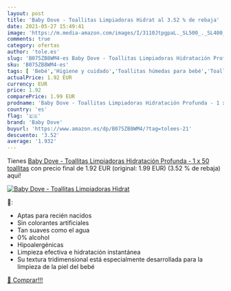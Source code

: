 ```yaml
---
layout: post
title: 'Baby Dove - Toallitas Limpiadoras Hidrat al 3.52 % de rebaja'
date: 2021-05-27 15:49:41
image: 'https://m.media-amazon.com/images/I/3110JtpgpaL._SL500_._SL400_.jpg'
comments: true
category: ofertas
author: 'tole.es'
slug: 'B075ZB8WM4-es Baby Dove - Toallitas Limpiadoras Hidratación Profunda - 1...'
sku: 'B075ZB8WM4-es'
tags: [ 'Bebé','Higiene y cuidado','Toallitas húmedas para bebé','Toallitas y accesorios para bebé','baby dove','dove', ]
actualPrice: 1.92 EUR
currency: EUR
price: 1.92
comparePrice: 1.99 EUR
prodname: 'Baby Dove - Toallitas Limpiadoras Hidratación Profunda - 1 x 50 toallitas'
country: 'es'
flag: '🇪🇸'
brand: 'Baby Dove'
buyurl: 'https://www.amazon.es/dp/B075ZB8WM4/?tag=tolees-21'
descuento: '3.52'
average: '1.932'
---
```


Tienes [Baby Dove - Toallitas Limpiadoras Hidratación Profunda - 1 x 50 toallitas](https://www.amazon.es/dp/B075ZB8WM4/?tag=tolees-21) con precio final de  1.92 EUR (original: 1.99 EUR) (3.52 %  de rebaja) aqui!

[![Baby Dove - Toallitas Limpiadoras Hidrat](https://m.media-amazon.com/images/I/3110JtpgpaL._SL500_._SL400_.jpg)](https://www.amazon.es/dp/B075ZB8WM4/?tag=tolees-21)

🔎:

- Aptas para recién nacidos
- Sin colorantes artificiales
- Tan suaves como el agua
- 0% alcohol
- Hipoalergénicas
- Limpieza efectiva e hidratación instantánea
- Su textura tridimensional está especialmente desarrollada para la limpieza de la piel del bebé

[🛒 Comprar!!!](https://www.amazon.es/dp/B075ZB8WM4/?tag=tolees-21)
